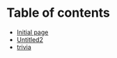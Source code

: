 # Table of contents

* [Initial page](README.md)
* [Untitled2](untitled2.md)
* [trivia](trivia/index.md)

